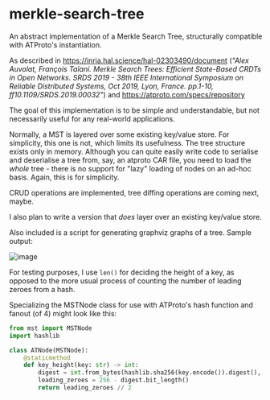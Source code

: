 # merkle-search-tree
An abstract implementation of a Merkle Search Tree, structurally compatible with ATProto's instantiation.

As described in https://inria.hal.science/hal-02303490/document (*"Alex Auvolat, François Taïani. Merkle Search Trees: Efficient State-Based CRDTs in Open Networks. SRDS 2019 - 38th IEEE International Symposium on Reliable Distributed Systems, Oct 2019, Lyon, France. pp.1-10, ff10.1109/SRDS.2019.00032"*) and https://atproto.com/specs/repository

The goal of this implementation is to be simple and understandable, but not necessarily useful for any real-world applications.

Normally, a MST is layered over some existing key/value store. For simplicity, this one is not, which limits its usefulness. The tree structure exists only in memory. Although you can quite easily write code to serialise and deserialise a tree from, say, an atproto CAR file, you need to load the *whole* tree - there is no support for "lazy" loading of nodes on an ad-hoc basis. Again, this is for simplicity.

CRUD operations are implemented, tree diffing operations are coming next, maybe.

I also plan to write a version that *does* layer over an existing key/value store.

Also included is a script for generating graphviz graphs of a tree. Sample output:

![image](https://github.com/DavidBuchanan314/merkle-search-tree/assets/13520633/4647265a-29aa-4d76-8928-b863f5b300f9)

For testing purposes, I use `len()` for deciding the height of a key, as opposed to the more usual process of counting the number of leading zeroes from a hash.

Specializing the MSTNode class for use with ATProto's hash function and fanout (of 4) might look like this:

```py
from mst import MSTNode
import hashlib

class ATNode(MSTNode):
	@staticmethod
	def key_height(key: str) -> int:
		digest = int.from_bytes(hashlib.sha256(key.encode()).digest(), "big")
		leading_zeroes = 256 - digest.bit_length()
		return leading_zeroes // 2
```
